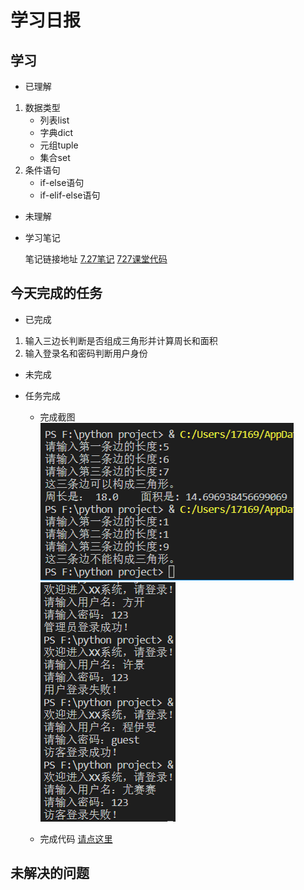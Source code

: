 # 学习日报

## 学习

* 已理解
1. 数据类型
    - 列表list
    - 字典dict
    - 元组tuple
    - 集合set
2. 条件语句
    - if-else语句
    - if-elif-else语句

* 未理解

* 学习笔记

    笔记链接地址
[7.27笔记](https://github.com/chengyimin/7.27/blob/master/7.27笔记.md)
[727课堂代码](https://github.com/chengyimin/7.27/blob/master/727课堂代码.py)

## 今天完成的任务

* 已完成
1. 输入三边长判断是否组成三角形并计算周长和面积
2. 输入登录名和密码判断用户身份

* 未完成

* 任务完成

    - 完成截图
    ![](https://github.com/chengyimin/7.27/blob/master/photo1.png)
    ![](https://github.com/chengyimin/7.27/blob/master/photo2.png)

    - 完成代码
    [请点这里](https://github.com/chengyimin/7.27/blob/master/7.27任务代码.py)

## 未解决的问题
